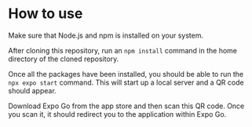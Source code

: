 # How to use

Make sure that Node.js and npm is installed on your system.

After cloning this repository, run an `npm install` command in the home directory of the cloned repository.

Once all the packages have been installed, you should be able to run the `npx expo start` command. This will start up a local server and a QR code should appear.

Download Expo Go from the app store and then scan this QR code. Once you scan it, it should redirect you to the application within Expo Go.
